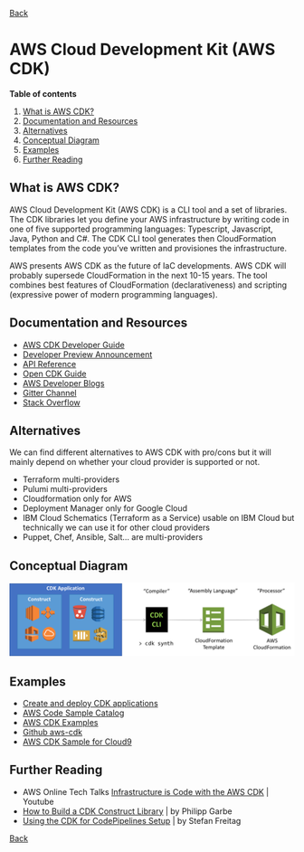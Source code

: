 [Back](/techno/README.md)

# AWS Cloud Development Kit (AWS CDK)

**Table of contents**
1. [What is AWS CDK?](#what-is-aws-cdk)
2. [Documentation and Resources](#documentation-and-resources)
3. [Alternatives](#alternatives)
4. [Conceptual Diagram](#conceptual-diagram)
5. [Examples](#examples)
6. [Further Reading](#further-reading)

## What is AWS CDK?
AWS Cloud Development Kit (AWS CDK) is a CLI tool and a set of libraries. The CDK libraries let you define your AWS infrastructure by writing code in one of five supported programming languages: Typescript, Javascript, Java, Python and C#. The CDK CLI tool generates then CloudFormation templates from the code you’ve written and provisiones the infrastructure.

AWS presents AWS CDK as the future of IaC developments.
AWS CDK will probably supersede CloudFormation in the next 10-15 years. The tool combines best features of CloudFormation (declarativeness) and scripting (expressive power of modern programming languages).

## Documentation and Resources
* <a href="https://docs.aws.amazon.com/cdk/latest/guide/awscdk.pdf" target="_blank">AWS CDK Developer Guide</a>
* <a href="https://aws.amazon.com/fr/blogs/developer/aws-cdk-developer-preview/" target="_blank">Developer Preview Announcement</a>
* <a href="" target="_blank">API Reference</a>
* <a href="https://github.com/kevinslin/open-cdk" target="_blank">Open CDK Guide</a>
* <a href="https://aws.amazon.com/fr/blogs/developer/" target="_blank">AWS Developer Blogs</a>
* <a href="https://gitter.im/awslabs/aws-cdk" target="_blank">Gitter Channel</a>
* <a href="https://stackoverflow.com/questions/tagged/aws-cdk" target="_blank">Stack Overflow</a>

## Alternatives
We can find different alternatives to AWS CDK with pro/cons but it will mainly depend on whether your cloud provider is supported or not.
* Terraform multi-providers
* Pulumi multi-providers
* Cloudformation only for AWS
* Deployment Manager only for Google Cloud
* IBM Cloud Schematics (Terraform as a Service) usable on IBM Cloud but technically we can use it for other cloud providers
* Puppet, Chef, Ansible, Salt... are multi-providers

## Conceptual Diagram

<img src="/techno/data/aws-cdk/cdk-conceptual-diagram.png" />

## Examples
* <a href="https://cdkworkshop.com/" target="_blank">Create and deploy CDK applications</a>
* <a href="https://docs.aws.amazon.com/code-samples/latest/catalog/welcome.html" target="_blank">AWS Code Sample Catalog</a>
* <a href="https://github.com/aws-samples/aws-cdk-examples" target="_blank">AWS CDK Examples</a>
* <a href="https://github.com/aws/aws-cdk/tree/master/packages/%40aws-cdk" target="_blank">Github aws-cdk</a>
* <a href="https://docs.aws.amazon.com/cloud9/latest/user-guide/sample-cdk.html" target="_blank">AWS CDK Sample for Cloud9</a>

## Further Reading
* AWS Online Tech Talks <a href="https://www.youtube.com/watch?v=ZWCvNFUN-sU" target="_blank">Infrastructure is Code with the AWS CDK</a> | Youtube
* <a href="https://garbe.io/blog/2019/03/26/construct-your-own-cdk-construct-library/" target="_blank">How to Build a CDK Construct Library</a> | by Philipp Garbe
* <a href="https://www.stefreitag.de/wp/2019/03/07/using-aws-cdk-for-code-pipeline-setup/)" target="_blank">Using the CDK for CodePipelines Setup</a> | by Stefan Freitag

[Back](/techno/README.md)


